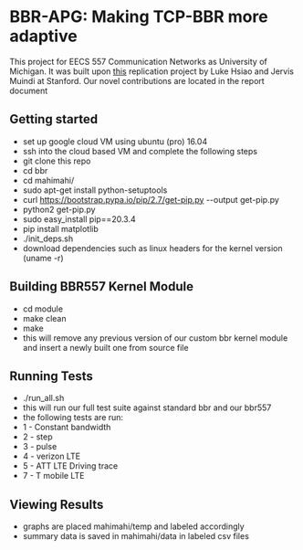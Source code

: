 # BBR-APG: Making TCP-BBR more adaptive
This project for EECS 557 Communication Networks as University of Michigan.
It was built upon [this](https://reproducingnetworkresearch.wordpress.com/2017/06/05/rebbr/) replication project by Luke Hsiao and Jervis Muindi at Stanford.
Our novel contributions are located in the report document

## Getting started
- set up google cloud VM using ubuntu (pro) 16.04 
- ssh into the cloud based VM and complete the following steps
- git clone this repo
-    cd bbr
-    cd mahimahi/
-    sudo apt-get install python-setuptools
-    curl https://bootstrap.pypa.io/pip/2.7/get-pip.py --output get-pip.py
-    python2 get-pip.py
-    sudo easy_install pip==20.3.4
-    pip install matplotlib
-    ./init_deps.sh
- download dependencies such as linux headers for the kernel version (uname -r)

## Building BBR557 Kernel Module
- cd module
- make clean
- make
- this will remove any previous version of our custom bbr kernel module and insert a newly built one from source file

## Running Tests
- ./run_all.sh
- this will run our full test suite against standard bbr and our bbr557
- the following tests are run:
- 1 - Constant bandwidth
- 2 - step
- 3 - pulse
- 4 - verizon LTE
- 5 - ATT LTE Driving trace
- 7 - T mobile LTE

## Viewing Results
- graphs are placed mahimahi/temp and labeled accordingly
- summary data is saved in mahimahi/data in labeled csv files

